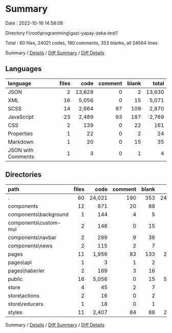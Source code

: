 # Summary

Date : 2022-10-16 14:58:08

Directory f:\\root\\programming\\gazi-yapay-zeka-test1

Total : 60 files,  24021 codes, 190 comments, 353 blanks, all 24564 lines

Summary / [Details](details.md) / [Diff Summary](diff.md) / [Diff Details](diff-details.md)

## Languages
| language | files | code | comment | blank | total |
| :--- | ---: | ---: | ---: | ---: | ---: |
| JSON | 2 | 13,628 | 0 | 2 | 13,630 |
| XML | 16 | 5,056 | 0 | 15 | 5,071 |
| SCSS | 14 | 2,664 | 97 | 109 | 2,870 |
| JavaScript | 23 | 2,489 | 93 | 187 | 2,769 |
| CSS | 2 | 139 | 0 | 22 | 161 |
| Properties | 1 | 22 | 0 | 2 | 24 |
| Markdown | 1 | 20 | 0 | 15 | 35 |
| JSON with Comments | 1 | 3 | 0 | 1 | 4 |

## Directories
| path | files | code | comment | blank | total |
| :--- | ---: | ---: | ---: | ---: | ---: |
| . | 60 | 24,021 | 190 | 353 | 24,564 |
| components | 12 | 871 | 20 | 88 | 979 |
| components\\background | 1 | 144 | 4 | 5 | 153 |
| components\\custom-mui | 2 | 146 | 0 | 15 | 161 |
| components\\navbar | 2 | 289 | 9 | 38 | 336 |
| components\\news | 2 | 115 | 2 | 7 | 124 |
| pages | 11 | 1,956 | 83 | 133 | 2,172 |
| pages\\api | 1 | 3 | 1 | 2 | 6 |
| pages\\haberler | 2 | 169 | 3 | 16 | 188 |
| public | 16 | 5,056 | 0 | 15 | 5,071 |
| store | 4 | 45 | 2 | 7 | 54 |
| store\\actions | 2 | 16 | 0 | 2 | 18 |
| store\\reducers | 1 | 18 | 0 | 1 | 19 |
| styles | 11 | 2,407 | 84 | 88 | 2,579 |

Summary / [Details](details.md) / [Diff Summary](diff.md) / [Diff Details](diff-details.md)